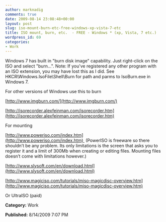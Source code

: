 ```yaml
---
author: marknadig
comments: true
date: 2009-08-14 23:08:48+00:00
layout: post
slug: iso-mount-burn-etc-free-windows-xp-vista-7-etc
title: ISO mount, burn, etc.  - FREE - Windows * (xp, Vista, 7 etc.)
wordpress_id: 69
categories:
- Work
---
```


Windows 7 has built in "burn disk image" capability. Just right-click on the ISO and select "burn...". Note: If you've registered any other program with an ISO extension, you may have lost this as I did. See HKCR\Windows.IsoFile\Shell\Burn for path and parms to IsoBurn.exe in Windows 7.

For other versions of Windows use this to burn

[http://www.imgburn.com/](http://www.imgburn.com/)

[http://isorecorder.alexfeinman.com/isorecorder.htm](http://isorecorder.alexfeinman.com/isorecorder.htm)

For mounting

[http://www.poweriso.com/index.htm](http://www.poweriso.com/index.htm)  (PowerISO is freeware so there shouldn’t be any problem. Its only limitations is the screen that asks you to register it and a limit of 300Mb when creating or editing files. Mounting files doesn’t come with limitations however.)

[http://www.slysoft.com/en/download.html](http://www.slysoft.com/en/download.html)

[http://www.magiciso.com/tutorials/miso-magicdisc-overview.htm](http://www.magiciso.com/tutorials/miso-magicdisc-overview.htm)

Or UltraISO (paid)

**Category:** Work

**Published:** 8/14/2009 7:07 PM

